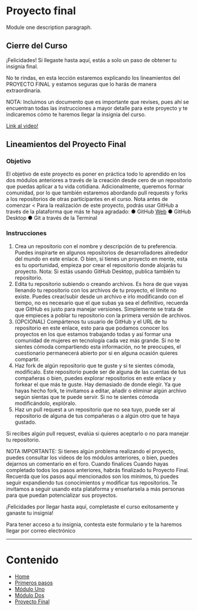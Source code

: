 # Proyecto final
Module one description paragraph.

## Cierre del Curso
¡Felicidades! 
Si llegaste hasta aquí, estás a solo un paso de obtener tu insignia final. 

No te rindas, en esta lección estaremos explicando los lineamientos del PROYECTO FINAL y estamos seguras que lo harás de manera extraordinaria. 

NOTA: Incluimos un documento que es importante que revises, pues ahí se encuentran todas las instrucciones a mayor detalle para este proyecto y te indicaremos cómo te haremos llegar la insignia del curso. 

[Link al video!](http://mit.edu)

## Lineamientos del Proyecto Final
### Objetivo

El objetivo de este proyecto es poner en práctica todo lo aprendido en los dos módulos anteriores a través de la creación desde cero de un repositorio que puedas aplicar a tu vida cotidiana. Adicionalmente, queremos formar comunidad, por lo que también estaremos abordando pull requests y forks a los repositorios de otras participantes en el curso.
Nota antes de comenzar
< Para la realización de este proyecto, podrás usar GitHub a través de la plataforma que más te haya agradado:
● GitHub [Web](github.com)
● GitHub Desktop
● Git a través de la Terminal

### Instrucciones
1. Crea un repositorio con el nombre y descripción de tu preferencia. Puedes inspirarte en algunos repositorios de desarrolladores alrededor del mundo
en este enlace. O bien, si tienes un proyecto en mente, esta es tu oportunidad, empieza por crear el repositorio donde alojarás tu proyecto.
Nota: Si estás usando GitHub Desktop, publica también tu repositorio.
2. Edita tu repositorio subiendo o creando archivos. Es hora de que vayas llenando tu repositorio con los archivos de tu proyecto, el límite no existe.
Puedes crear/subir desde un archivo e irlo modificando con el tiempo, no es necesario que el que subas ya sea el definitivo, recuerda que GitHub es
justo para manejar versiones. Simplemente se trata de que empieces a poblar tu repositorio con la primera versión de archivos.
3. (OPCIONAL) Compártenos tu usuario de GitHub y el URL de tu repositorio en este enlace, esto para que podamos conocer los proyectos
en los que estamos trabajando todas y así formar una comunidad de mujeres en tecnología cada vez más grande. Si no te sientes cómoda
compartiendo esta información, no te preocupes, el cuestionario permanecerá abierto por si en alguna ocasión quieres compartir.
4. Haz fork de algún repositorio que te guste y si te sientes cómoda, modifícalo. Este repositorio puede ser de alguna de las cuentas de tus
compañeras o bien, puedes explorar repositorios en este enlace y forkear el que más te guste. Hay demasiado de donde elegir. Ya que hayas hecho
fork, te invitamos a editar, añadir o eliminar algún archivo según sientas que te puede servir. Si no te sientes cómoda modificándolo, explóralo.
5. Haz un pull request a un repositorio que no sea tuyo, puede ser al repositorio de alguna de tus compañeras o a algún otro que te haya
gustado.

Si recibes algún pull request, evalúa si quieres aceptarlo o no para manejar tu repositorio.

NOTA IMPORTANTE: Si tienes algún problema realizando el proyecto, puedes
consultar los videos de los módulos anteriores, o bien, puedes dejarnos un
comentario en el foro.
Cuando finalices
Cuando hayas completado todos los pasos anteriores, habrás finalizado tu
Proyecto Final. Recuerda que los pasos aquí mencionados son los mínimos, tú
puedes seguir expandiendo tus conocimientos y modificar tus repositorios. Te
invitamos a seguir usando esta plataforma y enseñarsela a más personas para
que puedan potencializar sus proyectos.

¡Felicidades por llegar hasta aquí, completaste el curso exitosamente y ganaste tu insignia!

Para tener acceso a tu insignia, contesta este formulario y te la haremos llegar por correo electrónico

* * *

# Contenido

- [Home](https://patroneshermosos-oficial.github.io/github-basics)
- [Primeros pasos](https://patroneshermosos-oficial.github.io/github-basics/primeros-pasos)
- [Módulo Uno](https://patroneshermosos-oficial.github.io/github-basics/modulo-uno)
- [Módulo Dos](https://patroneshermosos-oficial.github.io/github-basics/modulo-dos)
- [Proyecto Final](https://patroneshermosos-oficial.github.io/github-basics/proyecto-final)
